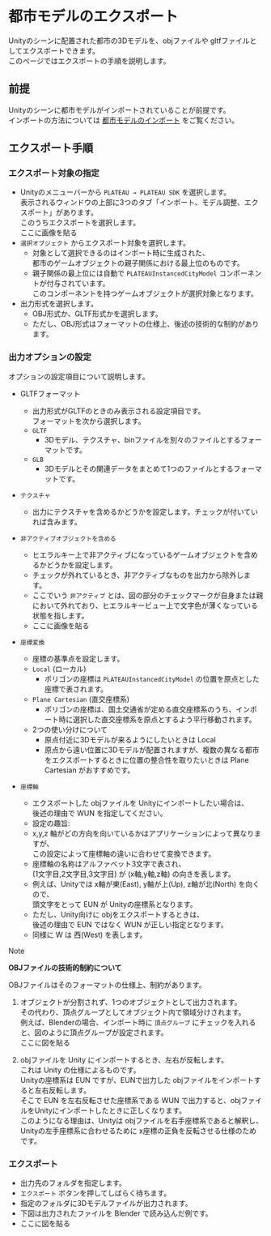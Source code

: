 ﻿# 都市モデルのエクスポート
Unityのシーンに配置された都市の3Dモデルを、objファイルや gltfファイルとしてエクスポートできます。  
このページではエクスポートの手順を説明します。

## 前提
Unityのシーンに都市モデルがインポートされていることが前提です。  
インポートの方法については [都市モデルのインポート](ImportCityModels.md) をご覧ください。  

## エクスポート手順
### エクスポート対象の指定
- Unityのメニューバーから ```PLATEAU → PLATEAU SDK``` を選択します。   
  表示されるウィンドウの上部に3つのタブ「インポート、モデル調整、エクスポート」があります。  
  このうちエクスポートを選択します。  
  ここに画像を貼る
- ```選択オブジェクト``` からエクスポート対象を選択します。
  - 対象として選択できるのはインポート時に生成された、  
    都市のゲームオブジェクトの親子関係における最上位のものです。
  - 親子関係の最上位には自動で ```PLATEAUInstancedCityModel``` コンポーネントが付与されています。  
    このコンポーネントを持つゲームオブジェクトが選択対象となります。
- 出力形式を選択します。
  - OBJ形式か、GLTF形式かを選択します。
  - ただし、OBJ形式はフォーマットの仕様上、後述の技術的な制約があります。

### 出力オプションの設定

オプションの設定項目について説明します。

- GLTFフォーマット

  - 出力形式がGLTFのときのみ表示される設定項目です。  
    フォーマットを次から選択します。
  - ```GLTF```
    - 3Dモデル、テクスチャ、binファイルを別々のファイルとするフォーマットです。 
  - ```GLB```
    - 3Dモデルとその関連データをまとめて1つのファイルとするフォーマットです。
    
- ```テクスチャ```
  - 出力にテクスチャを含めるかどうかを設定します。チェックが付いていれば含みます。
- ```非アクティブオブジェクトを含める```
  - ヒエラルキー上で非アクティブになっているゲームオブジェクトを含めるかどうかを設定します。
  - チェックが外れているとき、非アクティブなものを出力から除外します。
  - ここでいう ```非アクティブ``` とは、図の部分のチェックマークが自身または親において外れており、ヒエラルキービュー上で文字色が薄くなっている状態を指します。
  - ここに画像を貼る
- ```座標変換```
  - 座標の基準点を設定します。
  - ```Local``` (ローカル) 
    - ポリゴンの座標は ```PLATEAUInstancedCityModel``` の位置を原点とした座標で表されます。
  - ```Plane Cartesian``` (直交座標系) 
    - ポリゴンの座標は、国土交通省が定める直交座標系のうち、インポート時に選択した直交座標系を原点とするよう平行移動されます。
  - 2つの使い分けについて
    - 原点付近に3Dモデルが来るようにしたいときは Local
    - 原点から遠い位置に3Dモデルが配置されますが、複数の異なる都市をエクスポートするときに位置の整合性を取りたいときは Plane Cartesian がおすすめです。
- ```座標軸```
  - エクスポートした objファイルを Unityにインポートしたい場合は、  
    後述の理由で WUN を指定してください。
  - 設定の趣旨:
  - x,y,z 軸がどの方向を向いているかはアプリケーションによって異なりますが、  
    この設定によって座標軸の違いに合わせて変換できます。
  - 座標軸の名称はアルファベット3文字で表され、  
    (1文字目,2文字目,3文字目) が (x軸,y軸,z軸) の向きを表します。
  - 例えば、Unityでは x軸が東(East), y軸が上(Up), z軸が北(North) を向くので、  
    頭文字をとって EUN が Unityの座標系となります。
  - ただし、Unity向けに objをエクスポートするときは、  
    後述の理由で EUN ではなく WUN が正しい指定となります。
  - 同様に W は 西(West) を表します。

>[!NOTE]
> **OBJファイルの技術的制約について**  
>   
> OBJファイルはそのフォーマットの仕様上、制約があります。  
>   
> 1. オブジェクトが分割されず、1つのオブジェクトとして出力されます。  
>    その代わり、頂点グループとしてオブジェクト内で領域分けされます。  
>    例えば、Blenderの場合、インポート時に ```頂点グループ``` にチェックを入れると、図のように頂点グループが設定されます。  
>    ここに図を貼る  
>     
> 2. objファイルを Unity にインポートするとき、左右が反転します。  
>    これは Unity の仕様によるものです。  
>    Unityの座標系は EUN ですが、EUNで出力した objファイルをインポートすると左右反転します。  
>    そこで EUN を左右反転させた座標系である WUN で出力すると、objファイルをUnityにインポートしたときに正しくなります。  
>    このようになる理由は、Unityは objファイルを右手座標系であると解釈し、Unityの左手座標系に合わせるために x座標の正負を反転させる仕様のためです。  

### エクスポート
- 出力先のフォルダを指定します。
- ```エクスポート``` ボタンを押してしばらく待ちます。
- 指定のフォルダに3Dモデルファイルが出力されます。
- 下図は出力されたファイルを Blender で読み込んだ例です。
- ここに図を貼る